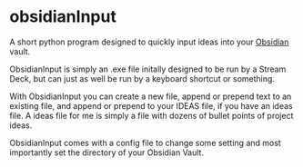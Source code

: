# obsidianInput
A short python program designed to quickly input ideas into your [Obsidian](https://obsidian.md/) vault.

ObsidianInput is simply an .exe file initally designed to be run by a Stream Deck, but can just as well be run by a keyboard shortcut or something.

With ObsidianInput you can create a new file, append or prepend text to an existing file, and append or prepend to your IDEAS file, if you have an ideas file. A ideas file for me is simply a file with dozens of bullet points of project ideas.

ObsidianInput comes with a config file to change some setting and most importantly set the directory of your Obsidian Vault.
